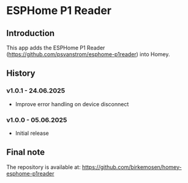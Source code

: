 # ESPHome P1 Reader

## Introduction
This app adds the ESPHome P1 Reader (https://github.com/psvanstrom/esphome-p1reader) into Homey.

## History

### v1.0.1 - 24.06.2025
- Improve error handling on device disconnect
### v1.0.0 - 05.06.2025
- Initial release

## Final note ##
The repository is available at: https://github.com/birkemosen/homey-esphome-p1reader